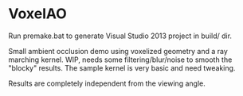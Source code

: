 # VoxelAO

Run premake.bat to generate Visual Studio 2013 project in build/ dir.

Small ambient occlusion demo using voxelized geometry and a ray marching kernel. WIP, needs some filtering/blur/noise to smooth the "blocky" results. The sample kernel is very basic and need tweaking.

Results are completely independent from the viewing angle.
